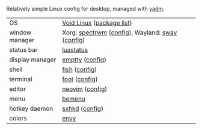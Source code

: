 Relatively simple Linux config for desktop, managed with [yadm](https://github.com/TheLocehiliosan/yadm).

|                 |                                                                                                    |
| --------------- | -------------------------------------------------------------------------------------------------- |
| OS              | [Void Linux][void] ([package list][pkglist])                                                       |
| window manager  | Xorg: [spectrwm][spectrwm] ([config][spectrwm.conf]), Wayland: [sway][sway] ([config][swayconfig]) |
| status bar      | [luastatus][luastatus]                                                                             |
| display manager | [emptty][emptty] ([config][emptty.conf])                                                           |
| shell           | [fish][fish] ([config][config.fish])                                                               |
| terminal        | [foot][foot] ([config][foot.ini])                                                                  |
| editor          | [neovim][neovim] ([config][init.vim])                                                              |
| menu            | [bemenu][bemenu]                                                                                   |
| hotkey daemon   | [sxhkd][sxhkd] ([config][sxhkdrc])                                                                 |
| colors          | [envy][envy]                                                                                       |

[void]: https://voidlinux.org
[pkglist]: /void-pkglist.txt
[spectrwm]: https://github.com/conformal/spectrwm
[spectrwm.conf]: /.config/spectrwm/spectrwm.conf
[sway]: https://github.com/swaywm/sway/
[swayconfig]: /.config/sway/config
[luastatus]: https://github.com/shdown/luastatus
[emptty]: https://github.com/tvrzna/emptty
[emptty.conf]: /.config/emptty
[fish]: https://fishshell.com
[foot]: https://codeberg.org/dnkl/foot
[foot.ini]: /.config/foot/foot.ini
[config.fish]: /.config/fish/config.fish
[neovim]: https://neovim.io
[init.vim]: /.config/nvim/init.vim
[bemenu]: https://github.com/Cloudef/bemenu
[sxhkdrc]: /.config/sxhkd/sxhkdrc
[sxhkd]: https://github.com/baskerville/sxhkd
[envy]: https://github.com/kkga/vim-envy
